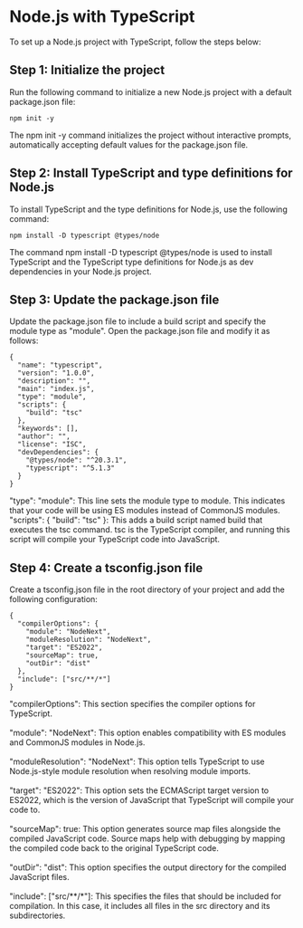 # Node.js with TypeScript 


To set up a Node.js project with TypeScript, follow the steps below:

## Step 1: Initialize the project

Run the following command to initialize a new Node.js project with a default package.json file:
````
npm init -y
````
The npm init -y command initializes the project without interactive prompts, automatically accepting default values for the package.json file.

## Step 2: Install TypeScript and type definitions for Node.js
To install TypeScript and the type definitions for Node.js, use the following command:

````
npm install -D typescript @types/node
````
The command npm install -D typescript @types/node is used to install TypeScript and the TypeScript type definitions for Node.js as dev dependencies in your Node.js project.


## Step 3: Update the package.json file
Update the package.json file to include a build script and specify the module type as "module". Open the package.json file and modify it as follows:

````
{
  "name": "typescript",
  "version": "1.0.0",
  "description": "",
  "main": "index.js",
  "type": "module",
  "scripts": {
    "build": "tsc"
  },
  "keywords": [],
  "author": "",
  "license": "ISC",
  "devDependencies": {
    "@types/node": "^20.3.1",
    "typescript": "^5.1.3"
  }
}
`````
"type": "module": This line sets the module type to module. This indicates that your code will be using ES modules instead of CommonJS modules.
"scripts": { "build": "tsc" }: This adds a build script named build that executes the tsc command. tsc is the TypeScript compiler, and running this script will compile your TypeScript code into JavaScript.


## Step 4: Create a tsconfig.json file
Create a tsconfig.json file in the root directory of your project and add the following configuration:

````
{
  "compilerOptions": {
    "module": "NodeNext",
    "moduleResolution": "NodeNext",
    "target": "ES2022",
    "sourceMap": true,
    "outDir": "dist"
  },
  "include": ["src/**/*"]
}
`````

"compilerOptions": This section specifies the compiler options for TypeScript.\
<br/>
"module": "NodeNext": This option enables compatibility with ES modules and CommonJS modules in Node.js.\
<br/>
"moduleResolution": "NodeNext": This option tells TypeScript to use Node.js-style module resolution when resolving module imports.\
<br/>
"target": "ES2022": This option sets the ECMAScript target version to ES2022, which is the version of JavaScript that TypeScript will compile your code to.\
<br/>
"sourceMap": true: This option generates source map files alongside the compiled JavaScript code. Source maps help with debugging by mapping the compiled code back to the original TypeScript code.
<br/>
<br/>
"outDir": "dist": This option specifies the output directory for the compiled JavaScript files.\
<br/>
"include": ["src/**/*"]: This specifies the files that should be included for compilation. In this case, it includes all files in the src directory and its subdirectories.
